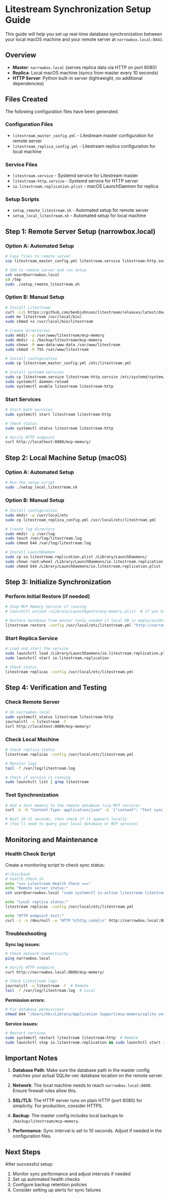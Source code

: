 # Litestream Synchronization Setup Guide

This guide will help you set up real-time database synchronization between your local macOS machine and your remote server at `narrowbox.local:8443`.

## Overview

- **Master**: `narrowbox.local` (serves replica data via HTTP on port 8080)
- **Replica**: Local macOS machine (syncs from master every 10 seconds)
- **HTTP Server**: Python built-in server (lightweight, no additional dependencies)

## Files Created

The following configuration files have been generated:

### Configuration Files
- `litestream_master_config.yml` - Litestream master configuration for remote server
- `litestream_replica_config.yml` - Litestream replica configuration for local machine

### Service Files
- `litestream.service` - Systemd service for Litestream master
- `litestream-http.service` - Systemd service for HTTP server
- `io.litestream.replication.plist` - macOS LaunchDaemon for replica

### Setup Scripts
- `setup_remote_litestream.sh` - Automated setup for remote server
- `setup_local_litestream.sh` - Automated setup for local machine

## Step 1: Remote Server Setup (narrowbox.local)

### Option A: Automated Setup
```bash
# Copy files to remote server
scp litestream_master_config.yml litestream.service litestream-http.service setup_remote_litestream.sh user@narrowbox.local:/tmp/

# SSH to remote server and run setup
ssh user@narrowbox.local
cd /tmp
sudo ./setup_remote_litestream.sh
```

### Option B: Manual Setup
```bash
# Install Litestream
curl -LsS https://github.com/benbjohnson/litestream/releases/latest/download/litestream-linux-amd64.tar.gz | tar -xzf -
sudo mv litestream /usr/local/bin/
sudo chmod +x /usr/local/bin/litestream

# Create directories
sudo mkdir -p /var/www/litestream/mcp-memory
sudo mkdir -p /backup/litestream/mcp-memory
sudo chown -R www-data:www-data /var/www/litestream
sudo chmod -R 755 /var/www/litestream

# Install configuration
sudo cp litestream_master_config.yml /etc/litestream.yml

# Install systemd services
sudo cp litestream.service litestream-http.service /etc/systemd/system/
sudo systemctl daemon-reload
sudo systemctl enable litestream litestream-http
```

### Start Services
```bash
# Start both services
sudo systemctl start litestream litestream-http

# Check status
sudo systemctl status litestream litestream-http

# Verify HTTP endpoint
curl http://localhost:8080/mcp-memory/
```

## Step 2: Local Machine Setup (macOS)

### Option A: Automated Setup
```bash
# Run the setup script
sudo ./setup_local_litestream.sh
```

### Option B: Manual Setup
```bash
# Install configuration
sudo mkdir -p /usr/local/etc
sudo cp litestream_replica_config.yml /usr/local/etc/litestream.yml

# Create log directory
sudo mkdir -p /var/log
sudo touch /var/log/litestream.log
sudo chmod 644 /var/log/litestream.log

# Install LaunchDaemon
sudo cp io.litestream.replication.plist /Library/LaunchDaemons/
sudo chown root:wheel /Library/LaunchDaemons/io.litestream.replication.plist
sudo chmod 644 /Library/LaunchDaemons/io.litestream.replication.plist
```

## Step 3: Initialize Synchronization

### Perform Initial Restore (if needed)
```bash
# Stop MCP Memory Service if running
# launchctl unload ~/Library/LaunchAgents/mcp-memory.plist  # if you have it

# Restore database from master (only needed if local DB is empty/outdated)
litestream restore -config /usr/local/etc/litestream.yml "http://narrowbox.local:8080/mcp-memory" "/Users/hkr/Library/Application Support/mcp-memory/sqlite_vec.db"
```

### Start Replica Service
```bash
# Load and start the service
sudo launchctl load /Library/LaunchDaemons/io.litestream.replication.plist
sudo launchctl start io.litestream.replication

# Check status
litestream replicas -config /usr/local/etc/litestream.yml
```

## Step 4: Verification and Testing

### Check Remote Server
```bash
# On narrowbox.local
sudo systemctl status litestream litestream-http
journalctl -u litestream -f
curl http://localhost:8080/mcp-memory/
```

### Check Local Machine
```bash
# Check replica status
litestream replicas -config /usr/local/etc/litestream.yml

# Monitor logs
tail -f /var/log/litestream.log

# Check if service is running
sudo launchctl list | grep litestream
```

### Test Synchronization
```bash
# Add a test memory to the remote database (via MCP service)
curl -k -H "Content-Type: application/json" -d '{"content": "Test sync memory", "tags": ["test", "sync"]}' https://narrowbox.local:8443/api/memories

# Wait 10-15 seconds, then check if it appears locally
# (You'll need to query your local database or MCP service)
```

## Monitoring and Maintenance

### Health Check Script
Create a monitoring script to check sync status:

```bash
#!/bin/bash
# health_check.sh
echo "=== Litestream Health Check ==="
echo "Remote server status:"
ssh user@narrowbox.local "sudo systemctl is-active litestream litestream-http"

echo "Local replica status:"
litestream replicas -config /usr/local/etc/litestream.yml

echo "HTTP endpoint test:"
curl -s -o /dev/null -w "HTTP %{http_code}\n" http://narrowbox.local:8080/mcp-memory/
```

### Troubleshooting

**Sync lag issues:**
```bash
# Check network connectivity
ping narrowbox.local

# Verify HTTP endpoint
curl http://narrowbox.local:8080/mcp-memory/

# Check Litestream logs
journalctl -u litestream -f  # Remote
tail -f /var/log/litestream.log  # Local
```

**Permission errors:**
```bash
# Fix database permissions
chmod 644 "/Users/hkr/Library/Application Support/mcp-memory/sqlite_vec.db"
```

**Service issues:**
```bash
# Restart services
sudo systemctl restart litestream litestream-http  # Remote
sudo launchctl stop io.litestream.replication && sudo launchctl start io.litestream.replication  # Local
```

## Important Notes

1. **Database Path**: Make sure the database path in the master config matches your actual SQLite-vec database location on the remote server.

2. **Network**: The local machine needs to reach `narrowbox.local:8080`. Ensure firewall rules allow this.

3. **SSL/TLS**: The HTTP server runs on plain HTTP (port 8080) for simplicity. For production, consider HTTPS.

4. **Backup**: The master config includes local backups to `/backup/litestream/mcp-memory`.

5. **Performance**: Sync interval is set to 10 seconds. Adjust if needed in the configuration files.

## Next Steps

After successful setup:
1. Monitor sync performance and adjust intervals if needed
2. Set up automated health checks
3. Configure backup retention policies
4. Consider setting up alerts for sync failures